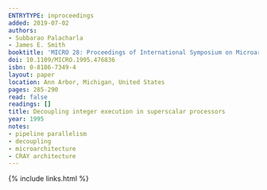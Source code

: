```yaml
---
ENTRYTYPE: inproceedings
added: 2019-07-02
authors:
- Subbarao Palacharla
- James E. Smith
booktitle: 'MICRO 28: Proceedings of International Symposium on Microarchitecture'
doi: 10.1109/MICRO.1995.476836
isbn: 0-8186-7349-4
layout: paper
location: Ann Arbor, Michigan, United States
pages: 285-290
read: false
readings: []
title: Decoupling integer execution in superscalar processors
year: 1995
notes:
- pipeline parallelism
- decoupling
- microarchitecture
- CRAY architecture
---
```

{% include links.html %}
